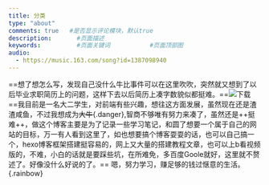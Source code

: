 ```yaml
---
title: 分类
type: "about"
comments: true   #是否显示评论模块，默认true
description:       #页面描述
keywords:          #页面关键词           #页面顶部图
audio:
  - https://music.163.com/song?id=1387098940
---
```






==想了想怎么写，发现自己没什么牛比事件可以在这里吹吹，突然就又想到了以后毕业求职简历上的问题，这样下去以后简历上凑字数貌似都挺难。==![下载](https://tva4.sinaimg.cn/thumb150/0085IK0fgy1gkohcm0w6bj30690690sl.jpg)
==我目前是一名大二学生，对前端有些兴趣，想往这方面发展，虽然现在还是渣渣咸鱼，不过我想成为~~大牛~~{.danger},智商不够唯有努力来凑了，虽然还是++挺难++，做这个博客主要是为了记录一些学习笔记，和圆了想要一个属于自己的网站的目标，万一有人看到这里了，如也想要搞个博客耍耍的话，也可以自己搞一个，hexo博客框架搭建挺容易的，网上又大量的搭建教程文章，也可以上b看视频版的，不难，小白的话就是要踩些坑，在所难免，多百度Goole就好，这里就不赘述了。好像没什么好说的了。== 嗯，努力学习，赚足够的钱过惬意的生活。{.rainbow}
